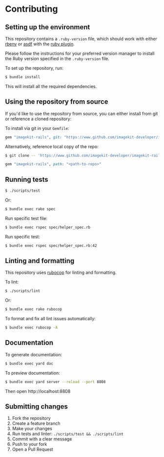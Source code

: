 # Contributing

## Setting up the environment

This repository contains a `.ruby-version` file, which should work with either [rbenv](https://github.com/rbenv/rbenv) or [asdf](https://github.com/asdf-vm/asdf) with the [ruby plugin](https://github.com/asdf-vm/asdf-ruby).

Please follow the instructions for your preferred version manager to install the Ruby version specified in the `.ruby-version` file.

To set up the repository, run:

```bash
$ bundle install
```

This will install all the required dependencies.

## Using the repository from source

If you'd like to use the repository from source, you can either install from git or reference a cloned repository:

To install via git in your `Gemfile`:

```ruby
gem "imagekit-rails", git: "https://www.github.com/imagekit-developer/imagekit-rails"
```

Alternatively, reference local copy of the repo:

```bash
$ git clone -- 'https://www.github.com/imagekit-developer/imagekit-rails' '<path-to-repo>'
```

```ruby
gem "imagekit-rails", path: "<path-to-repo>"
```

## Running tests

```bash
$ ./scripts/test
```

Or:

```bash
$ bundle exec rake spec
```

Run specific test file:

```bash
$ bundle exec rspec spec/helper_spec.rb
```

Run specific test:

```bash
$ bundle exec rspec spec/helper_spec.rb:42
```

## Linting and formatting

This repository uses [rubocop](https://github.com/rubocop/rubocop) for linting and formatting.

To lint:

```bash
$ ./scripts/lint
```

Or:

```bash
$ bundle exec rake rubocop
```

To format and fix all lint issues automatically:

```bash
$ bundle exec rubocop -A
```

## Documentation

To generate documentation:

```bash
$ bundle exec yard doc
```

To preview documentation:

```bash
$ bundle exec yard server --reload --port 8808
```

Then open http://localhost:8808

## Submitting changes

1. Fork the repository
2. Create a feature branch
3. Make your changes
4. Run tests and linter: `./scripts/test && ./scripts/lint`
5. Commit with a clear message
6. Push to your fork
7. Open a Pull Request
